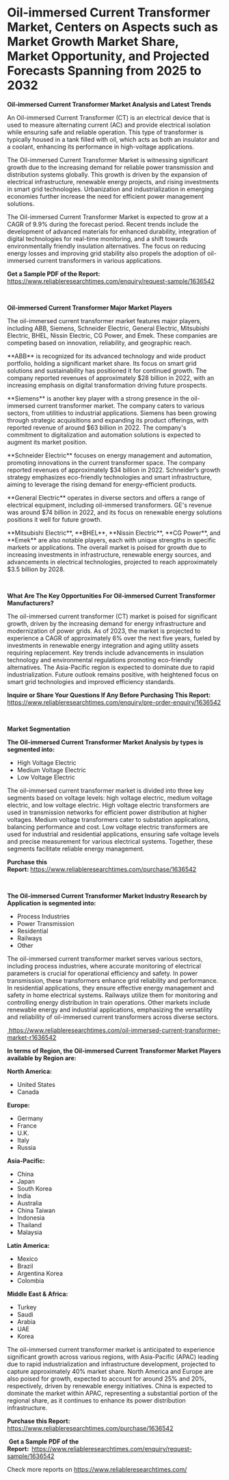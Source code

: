 <p><h1>Oil-immersed Current Transformer Market, Centers on Aspects such as Market Growth Market Share, Market Opportunity, and Projected Forecasts Spanning from 2025 to 2032</h1></p><p><strong>Oil-immersed Current Transformer Market Analysis and Latest Trends</strong></p>
<p><p>An Oil-immersed Current Transformer (CT) is an electrical device that is used to measure alternating current (AC) and provide electrical isolation while ensuring safe and reliable operation. This type of transformer is typically housed in a tank filled with oil, which acts as both an insulator and a coolant, enhancing its performance in high-voltage applications. </p><p>The Oil-immersed Current Transformer Market is witnessing significant growth due to the increasing demand for reliable power transmission and distribution systems globally. This growth is driven by the expansion of electrical infrastructure, renewable energy projects, and rising investments in smart grid technologies. Urbanization and industrialization in emerging economies further increase the need for efficient power management solutions. </p><p>The Oil-immersed Current Transformer Market is expected to grow at a CAGR of 9.9% during the forecast period. Recent trends include the development of advanced materials for enhanced durability, integration of digital technologies for real-time monitoring, and a shift towards environmentally friendly insulation alternatives. The focus on reducing energy losses and improving grid stability also propels the adoption of oil-immersed current transformers in various applications.</p></p>
<p><strong>Get a Sample PDF of the Report:&nbsp;</strong> <a href="https://www.reliableresearchtimes.com/enquiry/request-sample/1636542?utm_campaign=2232&utm_medium=2&utm_source=Github&utm_content=ia&utm_term=23032025&utm_id=oil-immersed-current-transformer">https://www.reliableresearchtimes.com/enquiry/request-sample/1636542</a></p>
<p>&nbsp;</p>
<p><strong>Oil-immersed Current Transformer Major Market Players</strong></p>
<p><p>The oil-immersed current transformer market features major players, including ABB, Siemens, Schneider Electric, General Electric, Mitsubishi Electric, BHEL, Nissin Electric, CG Power, and Emek. These companies are competing based on innovation, reliability, and geographic reach.</p><p>**ABB** is recognized for its advanced technology and wide product portfolio, holding a significant market share. Its focus on smart grid solutions and sustainability has positioned it for continued growth. The company reported revenues of approximately $28 billion in 2022, with an increasing emphasis on digital transformation driving future prospects.</p><p>**Siemens** is another key player with a strong presence in the oil-immersed current transformer market. The company caters to various sectors, from utilities to industrial applications. Siemens has been growing through strategic acquisitions and expanding its product offerings, with reported revenue of around $63 billion in 2022. The company's commitment to digitalization and automation solutions is expected to augment its market position.</p><p>**Schneider Electric** focuses on energy management and automation, promoting innovations in the current transformer space. The company reported revenues of approximately $34 billion in 2022. Schneider’s growth strategy emphasizes eco-friendly technologies and smart infrastructure, aiming to leverage the rising demand for energy-efficient products.</p><p>**General Electric** operates in diverse sectors and offers a range of electrical equipment, including oil-immersed transformers. GE's revenue was around $74 billion in 2022, and its focus on renewable energy solutions positions it well for future growth.</p><p>**Mitsubishi Electric**, **BHEL**, **Nissin Electric**, **CG Power**, and **Emek** are also notable players, each with unique strengths in specific markets or applications. The overall market is poised for growth due to increasing investments in infrastructure, renewable energy sources, and advancements in electrical technologies, projected to reach approximately $3.5 billion by 2028.</p></p>
<p>&nbsp;</p>
<p><strong>What Are The Key Opportunities For Oil-immersed Current Transformer Manufacturers?</strong></p>
<p><p>The oil-immersed current transformer (CT) market is poised for significant growth, driven by the increasing demand for energy infrastructure and modernization of power grids. As of 2023, the market is projected to experience a CAGR of approximately 6% over the next five years, fueled by investments in renewable energy integration and aging utility assets requiring replacement. Key trends include advancements in insulation technology and environmental regulations promoting eco-friendly alternatives. The Asia-Pacific region is expected to dominate due to rapid industrialization. Future outlook remains positive, with heightened focus on smart grid technologies and improved efficiency standards.</p></p>
<p><strong>Inquire or Share Your Questions If Any Before Purchasing This Report:</strong> <a href="https://www.reliableresearchtimes.com/enquiry/pre-order-enquiry/1636542?utm_campaign=2232&utm_medium=2&utm_source=Github&utm_content=ia&utm_term=23032025&utm_id=oil-immersed-current-transformer">https://www.reliableresearchtimes.com/enquiry/pre-order-enquiry/1636542</a></p>
<p>&nbsp;</p>
<p><strong>Market Segmentation</strong></p>
<p><strong>The Oil-immersed Current Transformer Market Analysis by types is segmented into:</strong></p>
<p><ul><li>High Voltage Electric</li><li>Medium Voltage Electric</li><li>Low Voltage Electric</li></ul></p>
<p><p>The oil-immersed current transformer market is divided into three key segments based on voltage levels: high voltage electric, medium voltage electric, and low voltage electric. High voltage electric transformers are used in transmission networks for efficient power distribution at higher voltages. Medium voltage transformers cater to substation applications, balancing performance and cost. Low voltage electric transformers are used for industrial and residential applications, ensuring safe voltage levels and precise measurement for various electrical systems. Together, these segments facilitate reliable energy management.</p></p>
<p><strong>Purchase this Report:&nbsp;</strong><a href="https://www.reliableresearchtimes.com/purchase/1636542?utm_campaign=2232&utm_medium=2&utm_source=Github&utm_content=ia&utm_term=23032025&utm_id=oil-immersed-current-transformer">https://www.reliableresearchtimes.com/purchase/1636542</a></p>
<p>&nbsp;</p>
<p><strong>The Oil-immersed Current Transformer Market Industry Research by Application is segmented into:</strong></p>
<p><ul><li>Process Industries</li><li>Power Transmission</li><li>Residential</li><li>Railways</li><li>Other</li></ul></p>
<p><p>The oil-immersed current transformer market serves various sectors, including process industries, where accurate monitoring of electrical parameters is crucial for operational efficiency and safety. In power transmission, these transformers enhance grid reliability and performance. In residential applications, they ensure effective energy management and safety in home electrical systems. Railways utilize them for monitoring and controlling energy distribution in train operations. Other markets include renewable energy and industrial applications, emphasizing the versatility and reliability of oil-immersed current transformers across diverse sectors.</p></p>
<p><a href="https://www.reliableresearchtimes.com/oil-immersed-current-transformer-market-r1636542?utm_campaign=2232&utm_medium=2&utm_source=Github&utm_content=ia&utm_term=23032025&utm_id=oil-immersed-current-transformer">&nbsp;https://www.reliableresearchtimes.com/oil-immersed-current-transformer-market-r1636542</a></p>
<p><strong>In terms of Region, the Oil-immersed Current Transformer Market Players available by Region are:</strong></p>
<p>
    <p> <strong> North America: </strong>
        <ul>
            <li>United States</li>
            <li>Canada</li>
        </ul>
        </p> 
    <p> <strong> Europe: </strong>
        <ul>
            <li>Germany</li>
            <li>France</li>
            <li>U.K.</li>
            <li>Italy</li>
            <li>Russia</li>
        </ul>
        </p> 
    <p> <strong> Asia-Pacific: </strong>
        <ul>
            <li>China</li>
            <li>Japan</li>
            <li>South Korea</li>
            <li>India</li>
            <li>Australia</li>
            <li>China Taiwan</li>
            <li>Indonesia</li>
            <li>Thailand</li>
            <li>Malaysia</li>
        </ul>
        </p> 
    <p> <strong> Latin America: </strong>
        <ul>
            <li>Mexico</li>
            <li>Brazil</li>
            <li>Argentina Korea</li>
            <li>Colombia</li>
        </ul>
        </p> 
    <p> <strong> Middle East & Africa: </strong>
        <ul>
            <li>Turkey</li>
            <li>Saudi</li>
            <li>Arabia</li>
            <li>UAE</li>
            <li>Korea</li>
        </ul>
    </p>
    </p>
<p><p>The oil-immersed current transformer market is anticipated to experience significant growth across various regions, with Asia-Pacific (APAC) leading due to rapid industrialization and infrastructure development, projected to capture approximately 40% market share. North America and Europe are also poised for growth, expected to account for around 25% and 20%, respectively, driven by renewable energy initiatives. China is expected to dominate the market within APAC, representing a substantial portion of the regional share, as it continues to enhance its power distribution infrastructure.</p></p>
<p><strong>Purchase this Report: </strong><a href="https://www.reliableresearchtimes.com/purchase/1636542?utm_campaign=2232&utm_medium=2&utm_source=Github&utm_content=ia&utm_term=23032025&utm_id=oil-immersed-current-transformer">https://www.reliableresearchtimes.com/purchase/1636542</a></p>
<p>&nbsp;<strong>Get a Sample PDF of the Report:&nbsp;&nbsp;</strong><a href="https://www.reliableresearchtimes.com/enquiry/request-sample/1636542?utm_campaign=2232&utm_medium=2&utm_source=Github&utm_content=ia&utm_term=23032025&utm_id=oil-immersed-current-transformer">https://www.reliableresearchtimes.com/enquiry/request-sample/1636542</a></p>
<p><strong></strong></p>
<p>Check more reports on <a href="https://www.reliableresearchtimes.com/?utm_campaign=2232&utm_medium=2&utm_source=Github&utm_content=ia&utm_term=23032025&utm_id=oil-immersed-current-transformer">https://www.reliableresearchtimes.com/</a></p>